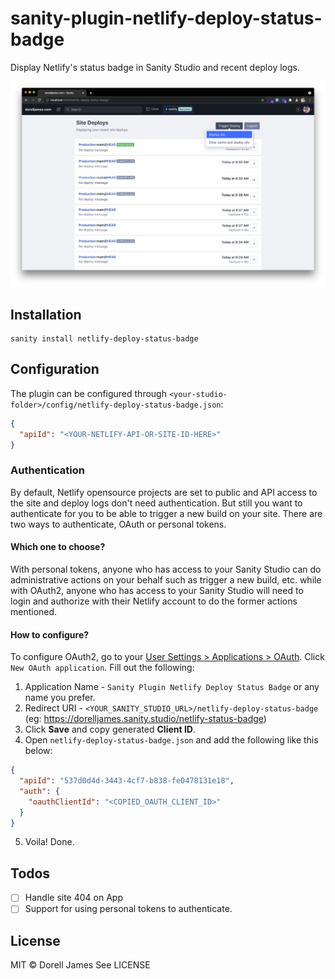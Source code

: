 # sanity-plugin-netlify-deploy-status-badge

Display Netlify's status badge in Sanity Studio and recent deploy logs.

![](https://raw.githubusercontent.com/dorelljames/sanity-plugin-netlify-deploy-status-badge/master/src/assets/preview-full.png)

## Installation

```
sanity install netlify-deploy-status-badge
```

## Configuration

The plugin can be configured through `<your-studio-folder>/config/netlify-deploy-status-badge.json`:

```json
{
  "apiId": "<YOUR-NETLIFY-API-OR-SITE-ID-HERE>"
}
```

### Authentication

By default, Netlify opensource projects are set to public and API access to the site and deploy logs don't need authentication. But still you want to authenticate for you to be able to trigger a new build on your site. There are two ways to authenticate, OAuth or personal tokens.

#### Which one to choose?

With personal tokens, anyone who has access to your Sanity Studio can do administrative actions on your behalf such as trigger a new build, etc. while with OAuth2, anyone who has access to your Sanity Studio will need to login and authorize with their Netlify account to do the former actions mentioned.

#### How to configure?

To configure OAuth2, go to your [User Settings > Applications > OAuth](https://app.netlify.com/user/applications). Click `New OAuth application`. Fill out the following:

1. Application Name - `Sanity Plugin Netlify Deploy Status Badge` or any name you prefer.
2. Redirect URI - `<YOUR_SANITY_STUDIO_URL>/netlify-deploy-status-badge` (eg: https://dorelljames.sanity.studio/netlify-status-badge)
3. Click **Save** and copy generated **Client ID**.
4. Open `netlify-deploy-status-badge.json` and add the following like this below:

```json
{
  "apiId": "537d0d4d-3443-4cf7-b838-fe0478131e18",
  "auth": {
    "oauthClientId": "<COPIED_OAUTH_CLIENT_ID>"
  }
}
```

5. Voila! Done.

## Todos

- [ ] Handle site 404 on App
- [ ] Support for using personal tokens to authenticate.

## License

MIT © Dorell James
See LICENSE
